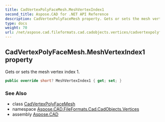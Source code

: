 ```yaml
---
title: CadVertexPolyFaceMesh.MeshVertexIndex1
second_title: Aspose.CAD for .NET API Reference
description: CadVertexPolyFaceMesh property. Gets or sets the mesh vertex index 1
type: docs
weight: 70
url: /net/aspose.cad.fileformats.cad.cadobjects.vertices/cadvertexpolyfacemesh/meshvertexindex1/
---
```

## CadVertexPolyFaceMesh.MeshVertexIndex1 property

Gets or sets the mesh vertex index 1.

```csharp
public override short? MeshVertexIndex1 { get; set; }
```

### See Also

* class [CadVertexPolyFaceMesh](../)
* namespace [Aspose.CAD.FileFormats.Cad.CadObjects.Vertices](../../cadvertexpolyfacemesh/)
* assembly [Aspose.CAD](../../../)


